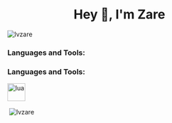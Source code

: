 <h1 align="center">Hey 👋, I'm Zare</h1>
<p align="left"> <img src="https://komarev.com/ghpvc/?username=lvzare&label=Profile%20views&color=0e75b6&style=flat" alt="lvzare" /> </p>


<h3 align="left">Languages and Tools:</h3>
<h3 align="left">Languages and Tools:</h3>
<p align="left"> <a href="https://www.lua.org/" target="_blank"> <img src="https://cdn.discordapp.com/attachments/817269640857911337/865047275213160448/Lua_programming_language-Logo.png" alt="lua" width="40" height="40"/> </a> </p>

<p>&nbsp;<img align="center" src="https://github-readme-stats.vercel.app/api?username=lvzare&show_icons=true&locale=en" alt="lvzare" /></p>

